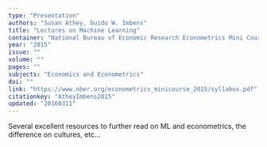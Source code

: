 ```yaml
---
type: "Presentation"
authors: "Susan Athey, Guido W. Imbens"
title: "Lectures on Machine Learning"
container: "National Bureau of Economic Research Econometrics Mini Course"
year: "2015"
issue: ""
volume: ""
pages: ""
subjects: "Economics and Econometrics"
doi: ""
link: "https://www.nber.org/econometrics_minicourse_2015/syllabus.pdf"
citationkey: "AtheyImbens2015"
updated: "20160311"
---
```


Several excellent resources to further read on ML and econometrics, the difference on cultures, etc...